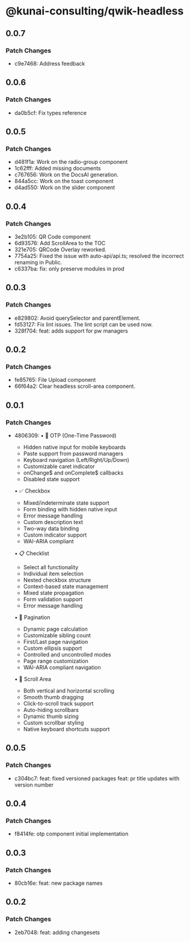 # @kunai-consulting/qwik-headless

## 0.0.7

### Patch Changes

- c9e7468: Address feedback

## 0.0.6

### Patch Changes

- da0b5cf: Fix types reference

## 0.0.5

### Patch Changes

- d481f1a: Work on the radio-group component
- 1c62fff: Added missing documents
- c767656: Work on the DocsAI generation.
- 844a5cc: Work on the toast component
- d4ad550: Work on the slider component

## 0.0.4

### Patch Changes

- 3e2b105: QR Code component
- 6d93576: Add ScrollArea to the TOC
- 321e705: QRCode Overlay reworked.
- 7754a25: Fixed the issue with auto-api/api.ts; resolved the incorrect renaming in Public.
- c6337ba: fix: only preserve modules in prod

## 0.0.3

### Patch Changes

- e829802: Avoid querySelector and parentElement.
- fd53127: Fix lint issues. The lint script can be used now.
- 328f704: feat: adds support for pw managers

## 0.0.2

### Patch Changes

- fe85765: File Upload component
- 66f64a2: Clear headless scroll-area component.

## 0.0.1

### Patch Changes

- 4806309: • 🔢 OTP (One-Time Password)

  - Hidden native input for mobile keyboards
  - Paste support from password managers
  - Keyboard navigation (Left/Right/Up/Down)
  - Customizable caret indicator
  - onChange$ and onComplete$ callbacks
  - Disabled state support

  • ✅ Checkbox

  - Mixed/indeterminate state support
  - Form binding with hidden native input
  - Error message handling
  - Custom description text
  - Two-way data binding
  - Custom indicator support
  - WAI-ARIA compliant

  • 📋 Checklist

  - Select all functionality
  - Individual item selection
  - Nested checkbox structure
  - Context-based state management
  - Mixed state propagation
  - Form validation support
  - Error message handling

  • 📄 Pagination

  - Dynamic page calculation
  - Customizable sibling count
  - First/Last page navigation
  - Custom ellipsis support
  - Controlled and uncontrolled modes
  - Page range customization
  - WAI-ARIA compliant navigation

  • 📜 Scroll Area

  - Both vertical and horizontal scrolling
  - Smooth thumb dragging
  - Click-to-scroll track support
  - Auto-hiding scrollbars
  - Dynamic thumb sizing
  - Custom scrollbar styling
  - Native keyboard shortcuts support

## 0.0.5

### Patch Changes

- c304bc7: feat: fixed versioned packages
  feat: pr title updates with version number

## 0.0.4

### Patch Changes

- f8414fe: otp component initial implementation

## 0.0.3

### Patch Changes

- 80cb16e: feat: new package names

## 0.0.2

### Patch Changes

- 2eb7048: feat: adding changesets
